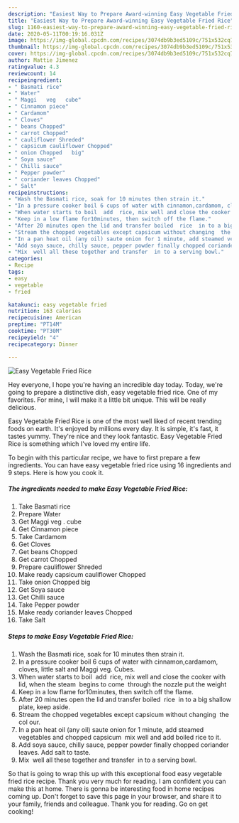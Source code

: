 ```yaml
---
description: "Easiest Way to Prepare Award-winning Easy Vegetable Fried Rice"
title: "Easiest Way to Prepare Award-winning Easy Vegetable Fried Rice"
slug: 1160-easiest-way-to-prepare-award-winning-easy-vegetable-fried-rice
date: 2020-05-11T00:19:16.031Z
image: https://img-global.cpcdn.com/recipes/3074db9b3ed5109c/751x532cq70/easy-vegetable-fried-rice-recipe-main-photo.jpg
thumbnail: https://img-global.cpcdn.com/recipes/3074db9b3ed5109c/751x532cq70/easy-vegetable-fried-rice-recipe-main-photo.jpg
cover: https://img-global.cpcdn.com/recipes/3074db9b3ed5109c/751x532cq70/easy-vegetable-fried-rice-recipe-main-photo.jpg
author: Mattie Jimenez
ratingvalue: 4.3
reviewcount: 14
recipeingredient:
- " Basmati rice"
- " Water"
- " Maggi   veg   cube"
- " Cinnamon piece"
- " Cardamom"
- " Cloves"
- " beans Chopped"
- " carrot Chopped"
- " cauliflower Shreded"
- " capsicum cauliflower Chopped"
- " onion Chopped   big"
- " Soya sauce"
- " Chilli sauce"
- " Pepper powder"
- " coriander leaves Chopped"
- " Salt"
recipeinstructions:
- "Wash the Basmati rice, soak for 10 minutes then strain it."
- "In a pressure cooker boil 6 cups of water with cinnamon,cardamom, cloves, little salt and Maggi veg. Cubes."
- "When water starts to boil  add  rice, mix well and close the cooker with lid, when the steam  begins to come  through the nozzle put the weight"
- "Keep in a low flame for10minutes, then switch off the flame."
- "After 20 minutes open the lid and transfer boiled  rice  in to a big shallow plate, keep aside."
- "Stream the chopped vegetables except capsicum without changing  the col our."
- "In a pan heat oil (any oil) saute onion for 1 minute, add steamed vegetables and chopped capsicum  mix well and add boiled rice to it."
- "Add soya sauce, chilly sauce, pepper powder finally chopped coriander leaves. Add salt to taste."
- "Mix  well all these together and transfer  in to a serving bowl."
categories:
- Recipe
tags:
- easy
- vegetable
- fried

katakunci: easy vegetable fried 
nutrition: 163 calories
recipecuisine: American
preptime: "PT14M"
cooktime: "PT30M"
recipeyield: "4"
recipecategory: Dinner

---
```



![Easy Vegetable Fried Rice](https://img-global.cpcdn.com/recipes/3074db9b3ed5109c/751x532cq70/easy-vegetable-fried-rice-recipe-main-photo.jpg)

Hey everyone, I hope you're having an incredible day today. Today, we're going to prepare a distinctive dish, easy vegetable fried rice. One of my favorites. For mine, I will make it a little bit unique. This will be really delicious.

Easy Vegetable Fried Rice is one of the most well liked of recent trending foods on earth. It's enjoyed by millions every day. It is simple, it's fast, it tastes yummy. They're nice and they look fantastic. Easy Vegetable Fried Rice is something which I've loved my entire life.




To begin with this particular recipe, we have to first prepare a few ingredients. You can have easy vegetable fried rice using 16 ingredients and 9 steps. Here is how you cook it.

<!--inarticleads1-->

##### The ingredients needed to make Easy Vegetable Fried Rice:

1. Take  Basmati rice
1. Prepare  Water
1. Get  Maggi   veg .  cube
1. Get  Cinnamon piece
1. Take  Cardamom
1. Get  Cloves
1. Get  beans Chopped
1. Get  carrot Chopped
1. Prepare  cauliflower Shreded
1. Make ready  capsicum cauliflower Chopped
1. Take  onion Chopped   big
1. Get  Soya sauce
1. Get  Chilli sauce
1. Take  Pepper powder
1. Make ready  coriander leaves Chopped
1. Take  Salt




<!--inarticleads2-->

##### Steps to make Easy Vegetable Fried Rice:

1. Wash the Basmati rice, soak for 10 minutes then strain it.
1. In a pressure cooker boil 6 cups of water with cinnamon,cardamom, cloves, little salt and Maggi veg. Cubes.
1. When water starts to boil  add  rice, mix well and close the cooker with lid, when the steam  begins to come  through the nozzle put the weight
1. Keep in a low flame for10minutes, then switch off the flame.
1. After 20 minutes open the lid and transfer boiled  rice  in to a big shallow plate, keep aside.
1. Stream the chopped vegetables except capsicum without changing  the col our.
1. In a pan heat oil (any oil) saute onion for 1 minute, add steamed vegetables and chopped capsicum  mix well and add boiled rice to it.
1. Add soya sauce, chilly sauce, pepper powder finally chopped coriander leaves. Add salt to taste.
1. Mix  well all these together and transfer  in to a serving bowl.




So that is going to wrap this up with this exceptional food easy vegetable fried rice recipe. Thank you very much for reading. I am confident you can make this at home. There is gonna be interesting food in home recipes coming up. Don't forget to save this page in your browser, and share it to your family, friends and colleague. Thank you for reading. Go on get cooking!
